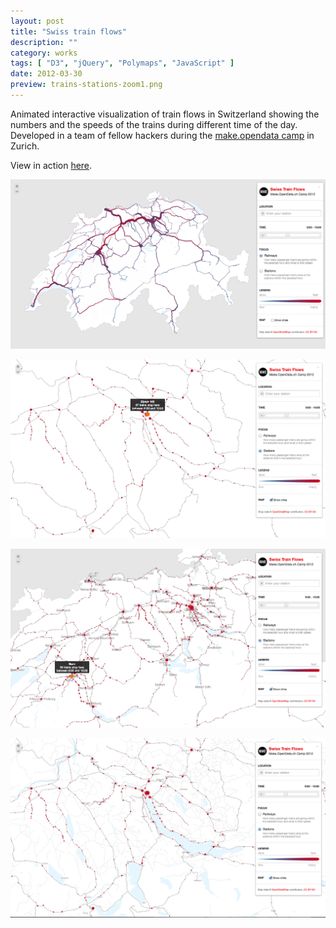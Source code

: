 ```yaml
---
layout: post
title: "Swiss train flows"
description: ""
category: works
tags: [ "D3", "jQuery", "Polymaps", "JavaScript" ]
date: 2012-03-30
preview: trains-stations-zoom1.png
---
```


Animated interactive visualization of train flows in Switzerland showing the numbers and the speeds of the trains during different time of the day.
Developed in a team of fellow hackers during the [make.opendata camp](http://make.opendata.ch/)  in Zurich.

View in action [here](http://flows.transport.opendata.ch/).

![](trains.png)

![](trains-stations.png)

![](trains-stations-zoom1.png)

![](trains-stations-zoom2.png)
